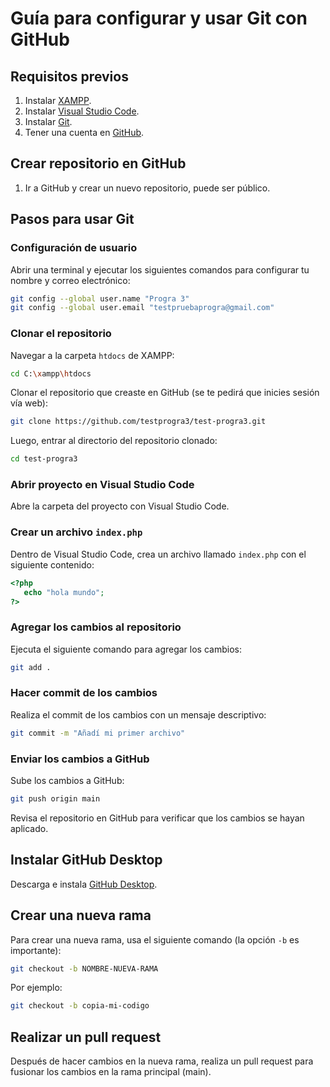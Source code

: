 
# Guía para configurar y usar Git con GitHub

## Requisitos previos

1. Instalar [XAMPP](https://www.apachefriends.org/es/index.html).
2. Instalar [Visual Studio Code](https://code.visualstudio.com/).
3. Instalar [Git](https://git-scm.com/).
4. Tener una cuenta en [GitHub](https://github.com/).

## Crear repositorio en GitHub

1. Ir a GitHub y crear un nuevo repositorio, puede ser público.

## Pasos para usar Git

### Configuración de usuario

Abrir una terminal y ejecutar los siguientes comandos para configurar tu nombre y correo electrónico:

```bash
git config --global user.name "Progra 3"
git config --global user.email "testpruebaprogra@gmail.com"
```

### Clonar el repositorio

Navegar a la carpeta `htdocs` de XAMPP:

```bash
cd C:\xampp\htdocs
```

Clonar el repositorio que creaste en GitHub (se te pedirá que inicies sesión vía web):

```bash
git clone https://github.com/testprogra3/test-progra3.git
```

Luego, entrar al directorio del repositorio clonado:

```bash
cd test-progra3
```

### Abrir proyecto en Visual Studio Code

Abre la carpeta del proyecto con Visual Studio Code.

### Crear un archivo `index.php`

Dentro de Visual Studio Code, crea un archivo llamado `index.php` con el siguiente contenido:

```php
<?php
   echo "hola mundo";
?>
```

### Agregar los cambios al repositorio

Ejecuta el siguiente comando para agregar los cambios:

```bash
git add .
```

### Hacer commit de los cambios

Realiza el commit de los cambios con un mensaje descriptivo:

```bash
git commit -m "Añadí mi primer archivo"
```

### Enviar los cambios a GitHub

Sube los cambios a GitHub:

```bash
git push origin main
```

Revisa el repositorio en GitHub para verificar que los cambios se hayan aplicado.

## Instalar GitHub Desktop

Descarga e instala [GitHub Desktop](https://desktop.github.com/).

## Crear una nueva rama

Para crear una nueva rama, usa el siguiente comando (la opción `-b` es importante):

```bash
git checkout -b NOMBRE-NUEVA-RAMA
```

Por ejemplo:

```bash
git checkout -b copia-mi-codigo
```

## Realizar un pull request

Después de hacer cambios en la nueva rama, realiza un pull request para fusionar los cambios en la rama principal (main).
